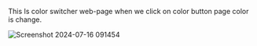 This Is color switcher web-page when we click on color button page color is change.

![Screenshot 2024-07-16 091454](https://github.com/user-attachments/assets/e2d49e36-0e01-4eb8-99a1-5e46afc7034b)
